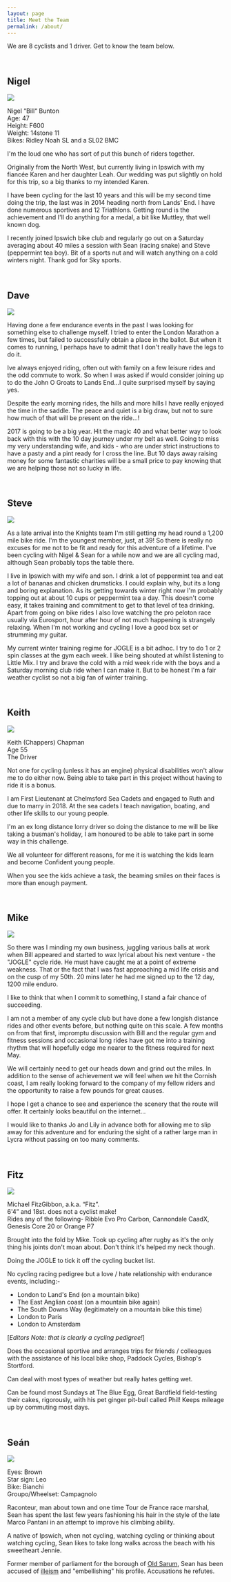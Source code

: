 ```yaml
---
layout: page
title: Meet the Team
permalink: /about/
---
```


<!--
<img src="{{ site.baseurl }}/assets/profile-placeholder.gif" title="Group photo" class="profile">
-->

We are 8 cyclists and 1 driver. Get to know the team below.

<br/>

<a name="nigel"></a>

## Nigel

<img src="/assets/team/nigel.png" class="person">

Nigel “Bill“ Bunton<br/>
Age: 47<br/>
Height: F600<br/>
Weight: 14stone 11<br/>
Bikes: Ridley Noah SL and a SL02 BMC

I'm the loud one who has sort of put this bunch of riders together.

Originally from the North West, but currently living in Ipswich with my fiancée Karen and her daughter Leah. Our wedding was put slightly on hold for this trip, so a big thanks to my intended Karen.

I have been cycling for the last 10 years and this will be my second time doing the trip, the last was in 2014 heading north from Lands' End. I have done numerous sportives and 12 Triathlons. Getting round is the achievement and I'll do anything for a medal, a bit like Muttley, that well known dog.

I recently joined Ipswich bike club and regularly go out on a Saturday averaging about 40 miles a session with Sean (racing snake) and Steve (peppermint tea boy). Bit of a sports nut and will watch anything on a cold winters night. Thank god for Sky sports.

<br/>

<a name="dave"></a>

## Dave

<img src="/assets/team/dave.png" class="person">

Having done a few endurance events in the past I was looking for something else to challenge myself. I tried to enter the London Marathon a few times, but failed to successfully obtain a place in the ballot. But when it comes to running, I perhaps have to admit that I don't really have the legs to do it.

Ive always enjoyed riding, often out with family on a few leisure rides and the odd commute to work. So when I was asked if would consider joining up to do the John O Groats to Lands End…I quite surprised myself by saying yes.

Despite the early morning rides, the hills and more hills I have really enjoyed the time in the saddle. The peace and quiet is a big draw, but not to sure how much of that will be present on the ride…!

2017 is going to be a big year. Hit the magic 40 and what better way to look back with this with the 10 day journey under my belt as well. Going to miss my very understanding wife, and kids - who are under strict instructions to have a pasty and a pint ready for I cross the line. But 10 days away raising money for some fantastic charities will be a small price to pay knowing that we are helping those not so lucky in life.

<br/>


<a name="steve"></a>

## Steve

<img src="/assets/team/steve.png" class="person">

As a late arrival into the Knights team I'm still getting my head round a 1,200 mile bike ride. I'm the youngest member, just, at 39! So there is really no excuses for me not to be fit and ready for this adventure of a lifetime. I've been cycling with Nigel & Sean for a while now and we are all cycling mad, although Sean probably tops the table there.

I live in Ipswich with my wife and son. I drink a lot of peppermint tea and eat a lot of bananas and chicken drumsticks. I could explain why, but its a long and boring explanation. As its getting towards winter right now I'm probably topping out at about 10 cups or peppermint tea a day.
 This doesn't come easy, it takes training and commitment to get to that level of tea drinking. Apart from going on bike rides I also love watching the pro peloton race usually via Eurosport, hour after hour of not much happening is strangely relaxing. When I'm not working and cycling I love a good box set or strumming my guitar.

My current winter training regime for JOGLE is a bit adhoc. I try to do 1 or 2 spin classes at the gym each week. I like being shouted at whilst listening to Little Mix. I try and brave the cold with a mid week ride with the boys and a Saturday morning club ride when I can make it. But to be honest I'm a fair weather cyclist so not a big fan of winter training.

<br/>


<a name="keith"></a>

## Keith

<img src="/assets/team/kieth.png" class="person">

Keith (Chappers) Chapman<br/>
Age 55<br/>
The Driver

Not one for cycling (unless it has an engine) physical disabilities won't allow me to do either now. Being able to take part in this project without having to ride it is a bonus.

I am First Lieutenant at Chelmsford Sea Cadets and engaged to Ruth and due to marry in 2018. At the sea cadets I teach navigation, boating, and other life skills to our young people.

I'm an ex long distance lorry driver so doing the distance to me will be like taking a busman's holiday, I am honoured to be able to take part in some way in this challenge.

We all volunteer for different reasons, for me it is watching the kids learn and become Confident young people.

When you see the kids achieve a task, the beaming smiles on their faces is more than enough payment.

<br/>

<a name="mike"></a>

## Mike

<img src="/assets/team/mike.png" class="person">

So there was I minding my own business, juggling various balls at work when Bill appeared and started to wax lyrical about his next venture - the "JOGLE" cycle ride. He must have caught me at a point of extreme weakness. That or the fact that I was fast approaching a mid life crisis and on the cusp of my 50th. 20 mins later he had me signed up to the 12 day, 1200 mile enduro.

I like to think that when I commit to something, I stand a fair chance of succeeding.

I am not a member of any cycle club but have done a few longish distance rides and other events before, but nothing quite on this scale. A few months on from that first, impromptu discussion with Bill and the regular gym and fitness sessions and occasional long rides have got me into a training rhythm that will hopefully edge me nearer to the fitness required for next May.

We will certainly need to get our heads down and grind out the miles. In addition to the sense of achievement we will feel when we hit the Cornish coast, I am really looking forward to the company of my fellow riders and the opportunity to raise a few pounds for great causes.

I hope I get a chance to see and experience the scenery that the route will offer. It certainly looks beautiful on the internet...

I would like to thanks Jo and Lily in advance both for allowing me to slip away for this adventure and for enduring the sight of a rather large man in Lycra without passing on too many comments.

<br/>

<a name="fitz"></a>

## Fitz

<img src="/assets/team/fitz.png" class="person">


Michael FitzGibbon, a.k.a. “Fitz”.  
6'4” and 18st. does not a cyclist make!  
Rides any of the following- Ribble Evo Pro Carbon, Cannondale CaadX, Genesis Core 20 or Orange P7

Brought into the fold by Mike. Took up cycling after rugby as it's the only thing his joints don't moan about. Don't think it's helped my neck though.

Doing the JOGLE to tick it off the cycling bucket list.

No cycling racing pedigree but a love / hate relationship with endurance
events, including:-

* London to Land's End (on a mountain bike)
* The East Anglian coast (on a mountain bike again)
* The South Downs Way (legitimately on a mountain bike this time)
* London to Paris
* London to Amsterdam

[*Editors Note: that is clearly a cycling pedigree!*]


Does the occasional sportive and arranges trips for friends / colleagues with the assistance of his local bike shop, Paddock Cycles, Bishop's Stortford.

Can deal with most types of weather but really hates getting wet.

Can be found most Sundays at The Blue Egg, Great Bardfield field-testing their cakes, rigorously, with his pet ginger pit-bull called Phil!
Keeps mileage up by commuting most days.

<br/>

<a name="sean"></a>

## Seán

<img src="/assets/team/sean.jpg" class="person" />

Eyes: Brown<br />
Star sign: Leo<br />
Bike: Bianchi<br />
Groupo/Wheelset: Campagnolo<br />

Raconteur, man about town and one time Tour de France race marshal, Sean has spent the last few years fashioning his hair in the style of the late Marco Pantani in an attempt to improve his climbing ability.

A native of Ipswich, when not cycling, watching cycling or thinking
about watching cycling, Sean likes to take long walks across the beach with his sweetheart Jennie.

Former member of parliament for the borough of [Old
Sarum](https://en.wikipedia.org/wiki/Old_Sarum_(UK_Parliament_constituency)),
Sean has been accused of
[illeism](https://en.wikipedia.org/wiki/Illeism) and "embellishing" his profile.  Accusations he refutes.

